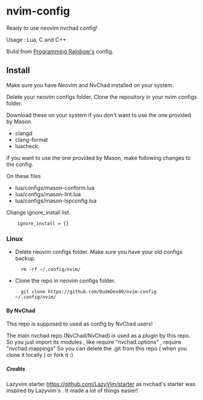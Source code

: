 # nvim-config

Ready to use neovim nvchad config!

Usage : Lua, C and C++

Build from [Programming Rainbow's](https://github.com/ProgrammingRainbow/NvChad-2.5) config.

## Install

Make sure you have Neovim and NvChad installed on your system.

Delete your neovim configs folder.
Clone the repository in your nvim configs folder.

Download these on your system if you don't want to use the one provided by Mason.

- clangd
- clang-format
- luacheck

if you want to use the one provided by Mason, make following changes to the config.

On these files  

- lua/configs/mason-conform.lua 
- lua/configs/mason-lint.lua
- lua/configs/mason-lspconfig.lua

Change ignore_install list.

        ignore_install = {}

### Linux

- Delete neovim configs folder. Make sure you have your old configs backup.

        rm -rf ~/.config/nvim/

- Clone the repo in neovim configs folder.

        git clone https://github.com/DudeDev00/nvim-config ~/.config/nvim/

#### By NvChad

This repo is supposed to used as config by NvChad users!

The main nvchad repo (NvChad/NvChad) is used as a plugin by this repo.
So you just import its modules , like require "nvchad.options" , require "nvchad.mappings"
So you can delete the .git from this repo ( when you clone it locally ) or fork it :)

##### Credits

Lazyvim starter https://github.com/LazyVim/starter as nvchad's starter was inspired by Lazyvim's . It made a lot of things easier!
